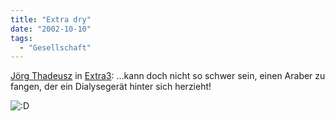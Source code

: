 ```yaml
---
title: "Extra dry"
date: "2002-10-10"
tags:
  - "Gesellschaft"
---
```


[Jörg Thadeusz](https://web.archive.org/web/20040921102340/http://www.ndr.de/tv/moderatoren/thadeusz.html) in [Extra3](https://web.archive.org/web/20040921102340/http://www.ndr.de/tv/extra3/index.html):
…kann doch nicht so schwer sein, einen Araber zu fangen, der ein Dialysegerät hinter sich herzieht!

![:D](images/icon_biggrin.gif "rotfl")
